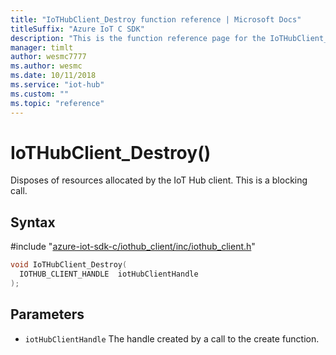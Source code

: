 ```yaml
---                             
title: "IoTHubClient_Destroy function reference | Microsoft Docs" 
titleSuffix: "Azure IoT C SDK"            
description: "This is the function reference page for the IoTHubClient_Destroy() function in the Azure IoT C SDK. This SDK is used with Azure IoT Hub and Azure IoT Hub Device Provisioning Service"            
manager: timlt                 
author: wesmc7777              
ms.author: wesmc               
ms.date: 10/11/2018                    
ms.service: "iot-hub"             
ms.custom: ""                
ms.topic: "reference"        
---                            
```


# IoTHubClient_Destroy()

Disposes of resources allocated by the IoT Hub client. This is a blocking call.

## Syntax

\#include "[azure-iot-sdk-c/iothub_client/inc/iothub_client.h](../iothub-client-h.md)"  
```C
void IoTHubClient_Destroy(
  IOTHUB_CLIENT_HANDLE  iotHubClientHandle
);
```

## Parameters
* `iotHubClientHandle` The handle created by a call to the create function.

